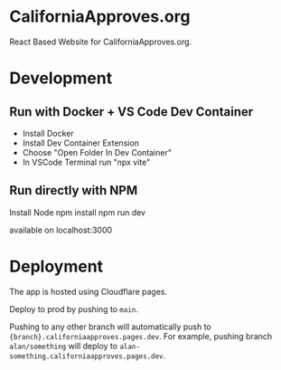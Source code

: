 # CaliforniaApproves.org

React Based Website for CaliforniaApproves.org.

# Development

## Run with Docker + VS Code Dev Container
* Install Docker
* Install Dev Container Extension
* Choose "Open Folder In Dev Container"
* In VSCode Terminal run "npx vite"

## Run directly with NPM
Install Node
npm install
npm run dev

available on localhost:3000

# Deployment

The app is hosted using Cloudflare pages. 

Deploy to prod by pushing to `main`.

Pushing to any other branch will automatically push to
`{branch}.californiaapproves.pages.dev`. For example, pushing branch
`alan/something` will deploy to `alan-something.californiaapproves.pages.dev`.
